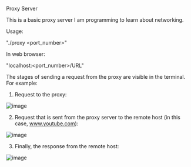 Proxy Server

This is a basic proxy server I am programming to learn about networking.

Usage:

"./proxy <port_number>"

In web browser:

"localhost:<port_number>/URL"

The stages of sending a request from the proxy are visible in the terminal. For example:

1. Request to the proxy:

![image](https://user-images.githubusercontent.com/95983460/145693006-1ff81b02-a426-41ca-a4f2-93d3acc43db3.png)

2. Request that is sent from the proxy server to the remote host (in this case, www.youtube.com):

![image](https://user-images.githubusercontent.com/95983460/145693021-0796f3b4-166a-4da3-8475-2b3a505150df.png)

3. Finally, the response from the remote host:

![image](https://user-images.githubusercontent.com/95983460/145693026-70826e19-d73f-4803-bd71-cbb54d79d12f.png)




